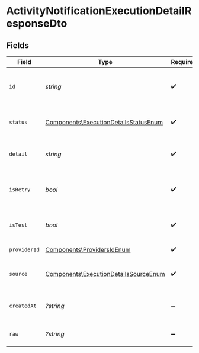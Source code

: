 # ActivityNotificationExecutionDetailResponseDto


## Fields

| Field                                                                                          | Type                                                                                           | Required                                                                                       | Description                                                                                    |
| ---------------------------------------------------------------------------------------------- | ---------------------------------------------------------------------------------------------- | ---------------------------------------------------------------------------------------------- | ---------------------------------------------------------------------------------------------- |
| `id`                                                                                           | *string*                                                                                       | :heavy_check_mark:                                                                             | Unique identifier of the execution detail                                                      |
| `status`                                                                                       | [Components\ExecutionDetailsStatusEnum](../../Models/Components/ExecutionDetailsStatusEnum.md) | :heavy_check_mark:                                                                             | Status of the execution detail                                                                 |
| `detail`                                                                                       | *string*                                                                                       | :heavy_check_mark:                                                                             | Detailed information about the execution                                                       |
| `isRetry`                                                                                      | *bool*                                                                                         | :heavy_check_mark:                                                                             | Whether the execution is a retry or not                                                        |
| `isTest`                                                                                       | *bool*                                                                                         | :heavy_check_mark:                                                                             | Whether the execution is a test or not                                                         |
| `providerId`                                                                                   | [Components\ProvidersIdEnum](../../Models/Components/ProvidersIdEnum.md)                       | :heavy_check_mark:                                                                             | Provider ID of the job                                                                         |
| `source`                                                                                       | [Components\ExecutionDetailsSourceEnum](../../Models/Components/ExecutionDetailsSourceEnum.md) | :heavy_check_mark:                                                                             | Source of the execution detail                                                                 |
| `createdAt`                                                                                    | *?string*                                                                                      | :heavy_minus_sign:                                                                             | Creation time of the execution detail                                                          |
| `raw`                                                                                          | *?string*                                                                                      | :heavy_minus_sign:                                                                             | Raw data of the execution                                                                      |